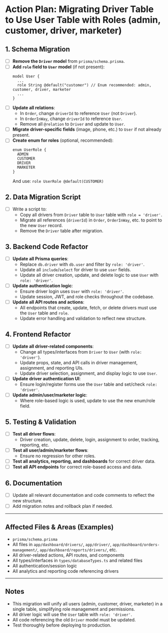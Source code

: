 # Action Plan: Migrating Driver Table to Use User Table with Roles (admin, customer, driver, marketer)

## 1. **Schema Migration**
- [ ] **Remove the `Driver` model** from `prisma/schema.prisma`.
- [ ] **Add `role` field to `User` model** (if not present):
    ```prisma
    model User {
      ...
      role String @default("customer") // Enum recommended: admin, customer, driver, marketer
      ...
    }
    ```
- [ ] **Update all relations**:
    - In `Order`, change `driverId` to reference `User` (not `Driver`).
    - In `OrderInWay`, change `driverId` to reference `User`.
    - Remove all `@relation` to `Driver` and update to `User`.
- [ ] **Migrate driver-specific fields** (image, phone, etc.) to `User` if not already present.
- [ ] **Create enum for roles** (optional, recommended):
    ```prisma
    enum UserRole {
      ADMIN
      CUSTOMER
      DRIVER
      MARKETER
    }
    ```
    And use: `role UserRole @default(CUSTOMER)`

## 2. **Data Migration Script**
- [ ] Write a script to:
    - Copy all drivers from `Driver` table to `User` table with `role = 'driver'`.
    - Migrate all references (`driverId`) in `Order`, `OrderInWay`, etc. to point to the new `User` record.
    - Remove the `Driver` table after migration.

## 3. **Backend Code Refactor**
- [ ] **Update all Prisma queries**:
    - Replace `db.driver` with `db.user` and filter by `role: 'driver'`.
    - Update all `include`/`select` for driver to use `user` fields.
    - Update all driver creation, update, and delete logic to use `User` with `role: 'driver'`.
- [ ] **Update authentication logic**:
    - Ensure driver login uses `User` with `role: 'driver'`.
    - Update session, JWT, and role checks throughout the codebase.
- [ ] **Update all API routes and actions**:
    - All endpoints that create, update, fetch, or delete drivers must use the `User` table and `role`.
    - Update error handling and validation to reflect new structure.

## 4. **Frontend Refactor**
- [ ] **Update all driver-related components**:
    - Change all types/interfaces from `Driver` to `User` (with `role: 'driver'`).
    - Update props, state, and API calls in driver management, assignment, and reporting UIs.
    - Update driver selection, assignment, and display logic to use `User`.
- [ ] **Update driver authentication UI**:
    - Ensure login/register forms use the `User` table and set/check `role: 'driver'`.
- [ ] **Update admin/user/marketer logic**:
    - Where role-based logic is used, update to use the new enum/role field.

## 5. **Testing & Validation**
- [ ] **Test all driver flows**:
    - Driver creation, update, delete, login, assignment to order, tracking, reporting, etc.
- [ ] **Test all user/admin/marketer flows**:
    - Ensure no regression for other roles.
- [ ] **Test all analytics, reporting, and dashboards** for correct driver data.
- [ ] **Test all API endpoints** for correct role-based access and data.

## 6. **Documentation**
- [ ] Update all relevant documentation and code comments to reflect the new structure.
- [ ] Add migration notes and rollback plan if needed.

---

## Affected Files & Areas (Examples)
- `prisma/schema.prisma`
- All files in `app/dashboard/drivers/`, `app/driver/`, `app/dashboard/orders-management/`, `app/dashboard/reports/drivers/`, etc.
- All driver-related actions, API routes, and components
- All types/interfaces in `types/databaseTypes.ts` and related files
- All authentication/session logic
- All analytics and reporting code referencing drivers

---

## Notes
- This migration will unify all users (admin, customer, driver, marketer) in a single table, simplifying role management and permissions.
- All driver logic will use the `User` table with `role: 'driver'`.
- All code referencing the old `Driver` model must be updated.
- Test thoroughly before deploying to production.
